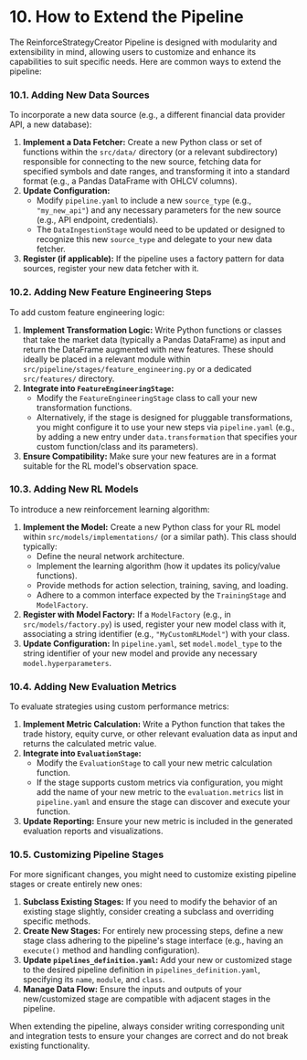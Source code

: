 # 10. How to Extend the Pipeline

The ReinforceStrategyCreator Pipeline is designed with modularity and extensibility in mind, allowing users to customize and enhance its capabilities to suit specific needs. Here are common ways to extend the pipeline:

### 10.1. Adding New Data Sources
To incorporate a new data source (e.g., a different financial data provider API, a new database):
1.  **Implement a Data Fetcher:** Create a new Python class or set of functions within the `src/data/` directory (or a relevant subdirectory) responsible for connecting to the new source, fetching data for specified symbols and date ranges, and transforming it into a standard format (e.g., a Pandas DataFrame with OHLCV columns).
2.  **Update Configuration:**
    *   Modify `pipeline.yaml` to include a new `source_type` (e.g., `"my_new_api"`) and any necessary parameters for the new source (e.g., API endpoint, credentials).
    *   The `DataIngestionStage` would need to be updated or designed to recognize this new `source_type` and delegate to your new data fetcher.
3.  **Register (if applicable):** If the pipeline uses a factory pattern for data sources, register your new data fetcher with it.

### 10.2. Adding New Feature Engineering Steps
To add custom feature engineering logic:
1.  **Implement Transformation Logic:** Write Python functions or classes that take the market data (typically a Pandas DataFrame) as input and return the DataFrame augmented with new features. These should ideally be placed in a relevant module within `src/pipeline/stages/feature_engineering.py` or a dedicated `src/features/` directory.
2.  **Integrate into `FeatureEngineeringStage`:**
    *   Modify the `FeatureEngineeringStage` class to call your new transformation functions.
    *   Alternatively, if the stage is designed for pluggable transformations, you might configure it to use your new steps via `pipeline.yaml` (e.g., by adding a new entry under `data.transformation` that specifies your custom function/class and its parameters).
3.  **Ensure Compatibility:** Make sure your new features are in a format suitable for the RL model's observation space.

### 10.3. Adding New RL Models
To introduce a new reinforcement learning algorithm:
1.  **Implement the Model:** Create a new Python class for your RL model within `src/models/implementations/` (or a similar path). This class should typically:
    *   Define the neural network architecture.
    *   Implement the learning algorithm (how it updates its policy/value functions).
    *   Provide methods for action selection, training, saving, and loading.
    *   Adhere to a common interface expected by the `TrainingStage` and `ModelFactory`.
2.  **Register with Model Factory:** If a `ModelFactory` (e.g., in `src/models/factory.py`) is used, register your new model class with it, associating a string identifier (e.g., `"MyCustomRLModel"`) with your class.
3.  **Update Configuration:** In `pipeline.yaml`, set `model.model_type` to the string identifier of your new model and provide any necessary `model.hyperparameters`.

### 10.4. Adding New Evaluation Metrics
To evaluate strategies using custom performance metrics:
1.  **Implement Metric Calculation:** Write a Python function that takes the trade history, equity curve, or other relevant evaluation data as input and returns the calculated metric value.
2.  **Integrate into `EvaluationStage`:**
    *   Modify the `EvaluationStage` to call your new metric calculation function.
    *   If the stage supports custom metrics via configuration, you might add the name of your new metric to the `evaluation.metrics` list in `pipeline.yaml` and ensure the stage can discover and execute your function.
3.  **Update Reporting:** Ensure your new metric is included in the generated evaluation reports and visualizations.

### 10.5. Customizing Pipeline Stages
For more significant changes, you might need to customize existing pipeline stages or create entirely new ones:
1.  **Subclass Existing Stages:** If you need to modify the behavior of an existing stage slightly, consider creating a subclass and overriding specific methods.
2.  **Create New Stages:** For entirely new processing steps, define a new stage class adhering to the pipeline's stage interface (e.g., having an `execute()` method and handling configuration).
3.  **Update `pipelines_definition.yaml`:** Add your new or customized stage to the desired pipeline definition in `pipelines_definition.yaml`, specifying its `name`, `module`, and `class`.
4.  **Manage Data Flow:** Ensure the inputs and outputs of your new/customized stage are compatible with adjacent stages in the pipeline.

When extending the pipeline, always consider writing corresponding unit and integration tests to ensure your changes are correct and do not break existing functionality.